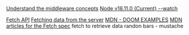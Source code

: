 
[Understand the middleware concepts](https://www.blackbox.ai/chat/LwvluRA)
[Node v18.11.0 (Current) --watch](https://nodejs.org/en/blog/release/v18.11.0)

[Fetch API](https://developer.mozilla.org/en-US/docs/Web/API/Fetch_API)
[Fetching data from the server](https://developer.mozilla.org/en-US/docs/Learn/JavaScript/Client-side_web_APIs/Fetching_data)
[MDN - DOOM EXAMPLES](https://github.com/mdn/dom-examples/tree/main/fetch)
[MDN articles for the Fetch spec](https://w3c.github.io/mdn-spec-links/mdn.html?url=https://fetch.spec.whatwg.org/&overview=https://developer.mozilla.org/en-US/docs/Web/API/Fetch_API)
fetch to retrieve data
randon bars - mustache